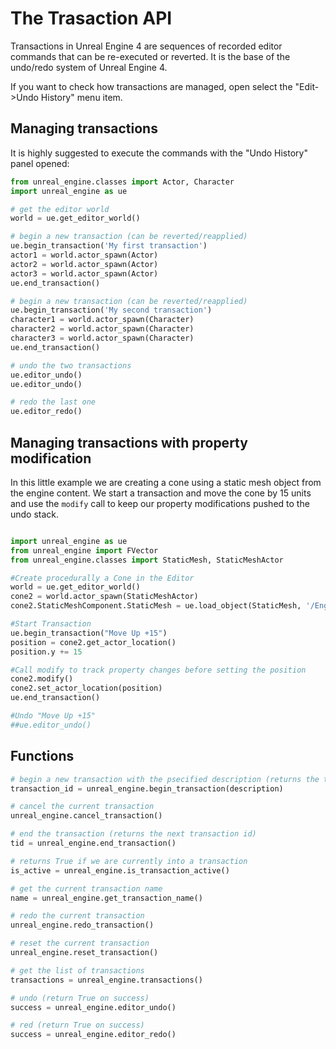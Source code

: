 The Trasaction API
=

Transactions in Unreal Engine 4 are sequences of recorded editor commands that can be re-executed or reverted. It is the base of the undo/redo system of Unreal Engine 4. 

If you want to check how transactions are managed, open select the  "Edit->Undo History" menu item.

Managing transactions
-

It is highly suggested to execute the commands with the "Undo History" panel opened:

```python
from unreal_engine.classes import Actor, Character
import unreal_engine as ue

# get the editor world
world = ue.get_editor_world()

# begin a new transaction (can be reverted/reapplied)
ue.begin_transaction('My first transaction')
actor1 = world.actor_spawn(Actor)
actor2 = world.actor_spawn(Actor)
actor3 = world.actor_spawn(Actor)
ue.end_transaction()

# begin a new transaction (can be reverted/reapplied)
ue.begin_transaction('My second transaction')
character1 = world.actor_spawn(Character)
character2 = world.actor_spawn(Character)
character3 = world.actor_spawn(Character)
ue.end_transaction()

# undo the two transactions
ue.editor_undo()
ue.editor_undo()

# redo the last one
ue.editor_redo()
```


Managing transactions with property modification
-
In this little example we are creating a cone using a static mesh object from the engine content. We start a transaction and move the cone by 15 units and use the `modify` call to keep our property modifications pushed to the undo stack.

```python

import unreal_engine as ue
from unreal_engine import FVector
from unreal_engine.classes import StaticMesh, StaticMeshActor

#Create procedurally a Cone in the Editor
world = ue.get_editor_world()
cone2 = world.actor_spawn(StaticMeshActor)
cone2.StaticMeshComponent.StaticMesh = ue.load_object(StaticMesh, '/Engine/BasicShapes/Cone')

#Start Transaction 
ue.begin_transaction("Move Up +15")
position = cone2.get_actor_location()
position.y += 15

#Call modify to track property changes before setting the position
cone2.modify()
cone2.set_actor_location(position)
ue.end_transaction()

#Undo "Move Up +15"
##ue.editor_undo()
```




Functions
-

```python
# begin a new transaction with the psecified description (returns the transaction id)
transaction_id = unreal_engine.begin_transaction(description)

# cancel the current transaction
unreal_engine.cancel_transaction()

# end the transaction (returns the next transaction id)
tid = unreal_engine.end_transaction()

# returns True if we are currently into a transaction
is_active = unreal_engine.is_transaction_active()

# get the current transaction name
name = unreal_engine.get_transaction_name()

# redo the current transaction
unreal_engine.redo_transaction()

# reset the current transaction
unreal_engine.reset_transaction()

# get the list of transactions
transactions = unreal_engine.transactions()

# undo (return True on success)
success = unreal_engine.editor_undo()

# red (return True on success)
success = unreal_engine.editor_redo()
```
